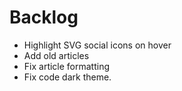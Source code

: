 # Backlog

- Highlight SVG social icons on hover
- Add old articles
- Fix article formatting
- Fix code dark theme.
